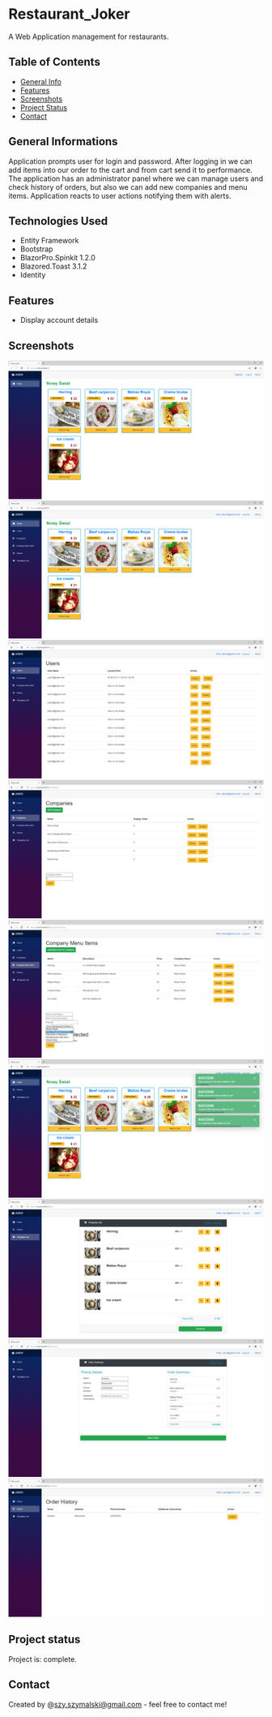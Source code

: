 # Restaurant_Joker
A Web Application management for restaurants.
## Table of Contents
* [General Info](#general-informations)
* [Features](#features)
* [Screenshots](#screenshots)
* [Project Status](#project-status)
* [Contact](#contact)
## General Informations
Application prompts user for login and password. After logging in we can add items into our order to the cart and from cart send it to performance. The application has an administrator panel where we can manage users and check history of orders, but also we can add new companies and menu items. Application reacts to user actions notifying
them with alerts.
## Technologies Used
- Entity Framework
- Bootstrap
- BlazorPro.Spinkit 1.2.0
- Blazored.Toast 3.1.2
- Identity
## Features
- Display account details
## Screenshots
![Start](./img/1.png)
![Login](./img/2.png)
![Users](./img/3.png)
![Companies](./img/4.png)
![CompanyMenuItem](./img/5.png)
![AddItemsIntoCart](./img/6.png)
![ShoppingCart](./img/7.png)
![OrderSummary](./img/8.png)
![OrderHistory](./img/9.png)
## Project status
Project is: complete.
## Contact
Created by @szy.szymalski@gmail.com - feel free to contact me!
